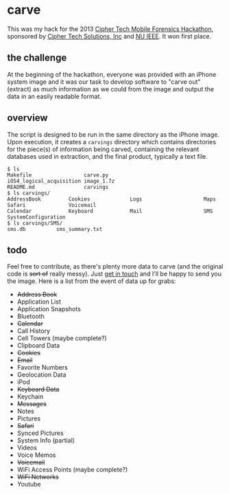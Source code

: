 carve
========

This was my hack for the 2013 [Cipher Tech Mobile Forensics Hackathon](https://sites.google.com/site/cthackathon/), 
sponsored by [Cipher Tech Solutions, Inc](http://twitter.com/ciphertech) and 
[NU IEEE](http://www.ieee.neu.edu/). It won first place.

the challenge
-------------

At the beginning of the hackathon, everyone was provided with an iPhone system image
and it was our task to develop software to "carve out" (extract) as much information 
as we could from the image and output the data in an easily readable format.

overview
--------

The script is designed to be run in the same directory as the iPhone image. 
Upon execution, it creates a ```carvings``` directory which contains directories for 
the piece(s) of information being carved, containing the relevant databases used in 
extraction, and the final product, typically a text file.

	$ ls
	Makefile                 carve.py                 	iOS4_logical_acquisition image_1.7z               
	README.md                carvings
	$ ls carvings/
	AddressBook         Cookies             Logs                	Maps                Safari              Voicemail
	Calendar            Keyboard            Mail                	SMS                 SystemConfiguration
	$ ls carvings/SMS/
	sms.db          sms_summary.txt

todo
----

Feel free to contribute, as there's plenty more data to carve (and the original 
code is ~~sort of~~ really messy).  Just [get in touch](http://twitter.com/markmossberg)
and I'll be happy to send you the image. Here is a list from the event of data up for grabs:

- ~~Address Book~~
- Application List
- Application Snapshots
- Bluetooth
- ~~Calendar~~
- Call History
- Cell Towers (maybe complete?)
- Clipboard Data
- ~~Cookies~~
- ~~Email~~
- Favorite Numbers
- Geolocation Data
- iPod
- ~~Keyboard Data~~
- Keychain
- ~~Messages~~
- Notes
- Pictures
- ~~Safari~~
- Synced Pictures
- System Info (partial)
- Videos
- Voice Memos
- ~~Voicemail~~
- WiFi Access Points (maybe complete?)
- ~~WiFi Networks~~
- Youtube

